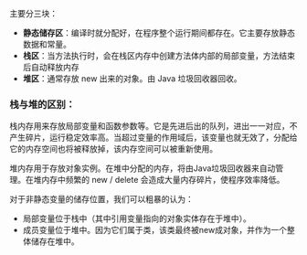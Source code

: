 主要分三块：  
* **静态储存区**：编译时就分配好，在程序整个运行期间都存在。它主要存放静态数据和常量。
* **栈区**：当方法执行时，会在栈区内存中创建方法体内部的局部变量，方法结束后自动释放内存
* **堆区**：通常存放 new 出来的对象。由 Java 垃圾回收器回收。

### 栈与堆的区别：  

栈内存用来存放局部变量和函数参数等。它是先进后出的队列，进出一一对应，不产生碎片，运行稳定效率高。当超过变量的作用域后，该变量也就无效了，分配给它的内存空间也将被释放掉，该内存空间可以被重新使用。

堆内存用于存放对象实例。在堆中分配的内存，将由Java垃圾回收器来自动管理。在堆内存中频繁的 new / delete 会造成大量内存碎片，使程序效率降低。

对于非静态变量的储存位置，我们可以粗暴的认为：
* 局部变量位于栈中（其中引用变量指向的对象实体存在于堆中）。
* 成员变量位于堆中。因为它们属于类，该类最终被new成对象，并作为一个整体储存在堆中。
